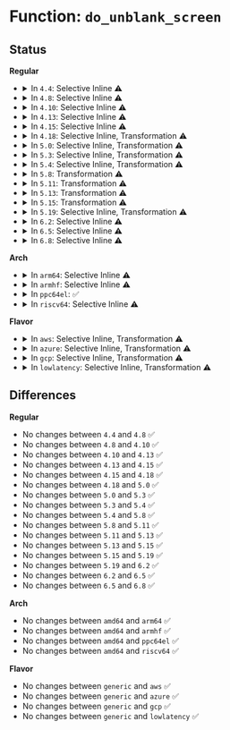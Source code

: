 # Function: <code>do_unblank_screen</code>

## Status
<b>Regular</b>
<ul>
<li>
<details>
<summary>In <code>4.4</code>: Selective Inline ⚠️</summary>

```c
void do_unblank_screen(int leaving_gfx);
```

**Collision:** Unique Global

**Inline:** Selective

**Transformation:** False

**Instances:**

```
In drivers/tty/vt/vt.c (ffffffff814f9850)
Location: drivers/tty/vt/vt.c:3893
Inline: True
Direct callers:
  - drivers/video/console/fbcon.c:fbcon_event_notify
  - drivers/tty/vt/vt_ioctl.c:complete_change_console
  - drivers/tty/vt/vt_ioctl.c:complete_change_console
  - drivers/tty/vt/vt_ioctl.c:vt_ioctl
  - drivers/tty/vt/vt.c:tioclinux
```
**Symbols:**

```
ffffffff814f9850-ffffffff814f99ec: do_unblank_screen (STB_GLOBAL)
```
</details>
</li>
<li>
<details>
<summary>In <code>4.8</code>: Selective Inline ⚠️</summary>

```c
void do_unblank_screen(int leaving_gfx);
```

**Collision:** Unique Global

**Inline:** Selective

**Transformation:** False

**Instances:**

```
In drivers/tty/vt/vt.c (ffffffff81549f20)
Location: drivers/tty/vt/vt.c:3892
Inline: True
Direct callers:
  - drivers/video/console/fbcon.c:fbcon_event_notify
  - drivers/tty/vt/vt_ioctl.c:complete_change_console
  - drivers/tty/vt/vt_ioctl.c:complete_change_console
  - drivers/tty/vt/vt_ioctl.c:vt_ioctl
  - drivers/tty/vt/vt.c:tioclinux
```
**Symbols:**

```
ffffffff81549f20-ffffffff8154a0bc: do_unblank_screen (STB_GLOBAL)
```
</details>
</li>
<li>
<details>
<summary>In <code>4.10</code>: Selective Inline ⚠️</summary>

```c
void do_unblank_screen(int leaving_gfx);
```

**Collision:** Unique Global

**Inline:** Selective

**Transformation:** False

**Instances:**

```
In drivers/tty/vt/vt.c (ffffffff81576950)
Location: drivers/tty/vt/vt.c:3891
Inline: True
Direct callers:
  - drivers/video/console/fbcon.c:fbcon_event_notify
  - drivers/tty/vt/vt_ioctl.c:complete_change_console
  - drivers/tty/vt/vt_ioctl.c:complete_change_console
  - drivers/tty/vt/vt_ioctl.c:vt_ioctl
  - drivers/tty/vt/vt.c:tioclinux
```
**Symbols:**

```
ffffffff81576950-ffffffff81576aec: do_unblank_screen (STB_GLOBAL)
```
</details>
</li>
<li>
<details>
<summary>In <code>4.13</code>: Selective Inline ⚠️</summary>

```c
void do_unblank_screen(int leaving_gfx);
```

**Collision:** Unique Global

**Inline:** Selective

**Transformation:** False

**Instances:**

```
In drivers/tty/vt/vt.c (ffffffff8158a850)
Location: drivers/tty/vt/vt.c:3900
Inline: True
Direct callers:
  - drivers/video/console/fbcon.c:fbcon_event_notify
  - drivers/tty/vt/vt_ioctl.c:complete_change_console
  - drivers/tty/vt/vt_ioctl.c:complete_change_console
  - drivers/tty/vt/vt_ioctl.c:vt_ioctl
  - drivers/tty/vt/vt.c:tioclinux
```
**Symbols:**

```
ffffffff8158a850-ffffffff8158a9e6: do_unblank_screen (STB_GLOBAL)
```
</details>
</li>
<li>
<details>
<summary>In <code>4.15</code>: Selective Inline ⚠️</summary>

```c
void do_unblank_screen(int leaving_gfx);
```

**Collision:** Unique Global

**Inline:** Selective

**Transformation:** False

**Instances:**

```
In drivers/tty/vt/vt.c (ffffffff815eee10)
Location: drivers/tty/vt/vt.c:3903
Inline: True
Direct callers:
  - drivers/video/fbdev/core/fbcon.c:fbcon_event_notify
  - drivers/tty/vt/vt_ioctl.c:complete_change_console
  - drivers/tty/vt/vt_ioctl.c:complete_change_console
  - drivers/tty/vt/vt_ioctl.c:vt_ioctl
  - drivers/tty/vt/vt.c:tioclinux
```
**Symbols:**

```
ffffffff815eee10-ffffffff815eefb3: do_unblank_screen (STB_GLOBAL)
```
</details>
</li>
<li>
<details>
<summary>In <code>4.18</code>: Selective Inline, Transformation ⚠️</summary>

```c
void do_unblank_screen(int leaving_gfx);
```

**Collision:** Unique Global

**Inline:** Selective

**Transformation:** True

**Instances:**

```
In drivers/tty/vt/vt.c (0)
Location: drivers/tty/vt/vt.c:3901
Inline: True
Direct callers:
  - drivers/video/fbdev/core/fbcon.c:fbcon_event_notify
  - drivers/tty/vt/vt_ioctl.c:complete_change_console
  - drivers/tty/vt/vt_ioctl.c:complete_change_console
  - drivers/tty/vt/vt_ioctl.c:vt_ioctl
  - drivers/tty/vt/vt.c:poke_blanked_console
  - drivers/tty/vt/vt.c:tioclinux
```
**Symbols:**

```
ffffffff8162c63c-ffffffff8162c650: do_unblank_screen.cold.29 (STB_LOCAL)
ffffffff81628160-ffffffff816282de: do_unblank_screen (STB_GLOBAL)
```
</details>
</li>
<li>
<details>
<summary>In <code>5.0</code>: Selective Inline, Transformation ⚠️</summary>

```c
void do_unblank_screen(int leaving_gfx);
```

**Collision:** Unique Global

**Inline:** Selective

**Transformation:** True

**Instances:**

```
In drivers/tty/vt/vt.c (ffffffff81645933)
Location: drivers/tty/vt/vt.c:4216
Inline: True
Direct callers:
  - drivers/video/fbdev/core/fbcon.c:fbcon_event_notify
  - drivers/tty/vt/vt_ioctl.c:complete_change_console
  - drivers/tty/vt/vt_ioctl.c:complete_change_console
  - drivers/tty/vt/vt_ioctl.c:vt_ioctl
  - drivers/tty/vt/vt.c:poke_blanked_console
  - drivers/tty/vt/vt.c:tioclinux
```
**Symbols:**

```
ffffffff8164a76c-ffffffff8164a780: do_unblank_screen.cold.33 (STB_LOCAL)
ffffffff816458f0-ffffffff81645a38: do_unblank_screen (STB_GLOBAL)
```
</details>
</li>
<li>
<details>
<summary>In <code>5.3</code>: Selective Inline, Transformation ⚠️</summary>

```c
void do_unblank_screen(int leaving_gfx);
```

**Collision:** Unique Global

**Inline:** Selective

**Transformation:** True

**Instances:**

```
In drivers/tty/vt/vt.c (ffffffff81679e23)
Location: drivers/tty/vt/vt.c:4272
Inline: True
Direct callers:
  - drivers/video/fbdev/core/fbcon.c:fbcon_fb_blanked
  - drivers/tty/vt/vt_ioctl.c:complete_change_console
  - drivers/tty/vt/vt_ioctl.c:complete_change_console
  - drivers/tty/vt/vt_ioctl.c:vt_ioctl
  - drivers/tty/vt/vt.c:poke_blanked_console
  - drivers/tty/vt/vt.c:tioclinux
```
**Symbols:**

```
ffffffff8167f209-ffffffff8167f230: do_unblank_screen.cold (STB_LOCAL)
ffffffff81679de0-ffffffff81679f2e: do_unblank_screen (STB_GLOBAL)
```
</details>
</li>
<li>
<details>
<summary>In <code>5.4</code>: Selective Inline, Transformation ⚠️</summary>

```c
void do_unblank_screen(int leaving_gfx);
```

**Collision:** Unique Global

**Inline:** Selective

**Transformation:** True

**Instances:**

```
In drivers/tty/vt/vt.c (ffffffff8169c613)
Location: drivers/tty/vt/vt.c:4303
Inline: True
Direct callers:
  - drivers/video/fbdev/core/fbcon.c:fbcon_fb_blanked
  - drivers/tty/vt/vt_ioctl.c:complete_change_console
  - drivers/tty/vt/vt_ioctl.c:complete_change_console
  - drivers/tty/vt/vt_ioctl.c:vt_ioctl
  - drivers/tty/vt/vt.c:tioclinux
```
**Symbols:**

```
ffffffff816a1955-ffffffff816a1969: do_unblank_screen.cold (STB_LOCAL)
ffffffff8169c5d0-ffffffff8169c719: do_unblank_screen (STB_GLOBAL)
```
</details>
</li>
<li>
<details>
<summary>In <code>5.8</code>: Transformation ⚠️</summary>

```c
void do_unblank_screen(int leaving_gfx);
```

**Collision:** Unique Global

**Inline:** No

**Transformation:** True

**Instances:**

```
In drivers/tty/vt/vt.c (0)
Location: drivers/tty/vt/vt.c:4313
Inline: False
Direct callers:
  - drivers/video/fbdev/core/fbcon.c:fbcon_fb_blanked
  - drivers/tty/vt/vt_ioctl.c:complete_change_console
  - drivers/tty/vt/vt_ioctl.c:complete_change_console
  - drivers/tty/vt/vt_ioctl.c:vt_ioctl
  - drivers/tty/vt/vt.c:poke_blanked_console
  - drivers/tty/vt/vt.c:tioclinux
```
**Symbols:**

```
ffffffff81753f5d-ffffffff81753f71: do_unblank_screen.cold (STB_LOCAL)
ffffffff8174ef80-ffffffff8174f0c9: do_unblank_screen (STB_GLOBAL)
```
</details>
</li>
<li>
<details>
<summary>In <code>5.11</code>: Transformation ⚠️</summary>

```c
void do_unblank_screen(int leaving_gfx);
```

**Collision:** Unique Global

**Inline:** No

**Transformation:** True

**Instances:**

```
In drivers/tty/vt/vt.c (0)
Location: drivers/tty/vt/vt.c:4401
Inline: False
Direct callers:
  - drivers/video/fbdev/core/fbcon.c:fbcon_fb_blanked
  - drivers/tty/vt/vt_ioctl.c:complete_change_console
  - drivers/tty/vt/vt_ioctl.c:complete_change_console
  - drivers/tty/vt/vt_ioctl.c:vt_k_ioctl
  - drivers/tty/vt/vt.c:poke_blanked_console
  - drivers/tty/vt/vt.c:tioclinux
```
**Symbols:**

```
ffffffff81c07976-ffffffff81c0798a: do_unblank_screen.cold (STB_LOCAL)
ffffffff8176a910-ffffffff8176aa59: do_unblank_screen (STB_GLOBAL)
```
</details>
</li>
<li>
<details>
<summary>In <code>5.13</code>: Transformation ⚠️</summary>

```c
void do_unblank_screen(int leaving_gfx);
```

**Collision:** Unique Global

**Inline:** No

**Transformation:** True

**Instances:**

```
In drivers/tty/vt/vt.c (0)
Location: drivers/tty/vt/vt.c:4401
Inline: False
Direct callers:
  - drivers/video/fbdev/core/fbcon.c:fbcon_fb_blanked
  - drivers/tty/vt/vt_ioctl.c:complete_change_console
  - drivers/tty/vt/vt_ioctl.c:complete_change_console
  - drivers/tty/vt/vt_ioctl.c:vt_k_ioctl
  - drivers/tty/vt/vt.c:poke_blanked_console
  - drivers/tty/vt/vt.c:tioclinux
```
**Symbols:**

```
ffffffff81bf95b0-ffffffff81bf95c4: do_unblank_screen.cold (STB_LOCAL)
ffffffff8174e4c0-ffffffff8174e609: do_unblank_screen (STB_GLOBAL)
```
</details>
</li>
<li>
<details>
<summary>In <code>5.15</code>: Transformation ⚠️</summary>

```c
void do_unblank_screen(int leaving_gfx);
```

**Collision:** Unique Global

**Inline:** No

**Transformation:** True

**Instances:**

```
In drivers/tty/vt/vt.c (0)
Location: drivers/tty/vt/vt.c:4406
Inline: False
Direct callers:
  - drivers/video/fbdev/core/fbcon.c:fbcon_fb_blanked
  - drivers/tty/vt/vt_ioctl.c:complete_change_console
  - drivers/tty/vt/vt_ioctl.c:complete_change_console
  - drivers/tty/vt/vt_ioctl.c:vt_k_ioctl
  - drivers/tty/vt/vt.c:poke_blanked_console
  - drivers/tty/vt/vt.c:tioclinux
```
**Symbols:**

```
ffffffff81cf9653-ffffffff81cf9667: do_unblank_screen.cold (STB_LOCAL)
ffffffff817cfad0-ffffffff817cfc58: do_unblank_screen (STB_GLOBAL)
```
</details>
</li>
<li>
<details>
<summary>In <code>5.19</code>: Selective Inline, Transformation ⚠️</summary>

```c
void do_unblank_screen(int leaving_gfx);
```

**Collision:** Unique Global

**Inline:** Selective

**Transformation:** True

**Instances:**

```
In drivers/tty/vt/vt.c (ffffffff8190d9d5)
Location: drivers/tty/vt/vt.c:4406
Inline: True
Direct callers:
  - drivers/video/fbdev/core/fbcon.c:fbcon_fb_blanked
  - drivers/tty/vt/vt_ioctl.c:complete_change_console
  - drivers/tty/vt/vt_ioctl.c:complete_change_console
  - drivers/tty/vt/vt_ioctl.c:vt_k_ioctl
  - drivers/tty/vt/vt.c:poke_blanked_console
  - drivers/tty/vt/vt.c:tioclinux
```
**Symbols:**

```
ffffffff81ec1865-ffffffff81ec1879: do_unblank_screen.cold (STB_LOCAL)
ffffffff8190d990-ffffffff8190db24: do_unblank_screen (STB_GLOBAL)
```
</details>
</li>
<li>
<details>
<summary>In <code>6.2</code>: Selective Inline ⚠️</summary>

```c
void do_unblank_screen(int leaving_gfx);
```

**Collision:** Unique Global

**Inline:** Selective

**Transformation:** False

**Instances:**

```
In drivers/tty/vt/vt.c (ffffffff81a686a0)
Location: drivers/tty/vt/vt.c:4405
Inline: True
Direct callers:
  - drivers/video/fbdev/core/fbcon.c:fbcon_fb_blanked
  - drivers/tty/vt/vt_ioctl.c:complete_change_console
  - drivers/tty/vt/vt_ioctl.c:complete_change_console
  - drivers/tty/vt/vt_ioctl.c:vt_k_ioctl
  - drivers/tty/vt/vt.c:poke_blanked_console
  - drivers/tty/vt/vt.c:tioclinux
```
**Symbols:**

```
ffffffff81a686a0-ffffffff81a6885d: do_unblank_screen (STB_GLOBAL)
```
</details>
</li>
<li>
<details>
<summary>In <code>6.5</code>: Selective Inline ⚠️</summary>

```c
void do_unblank_screen(int leaving_gfx);
```

**Collision:** Unique Global

**Inline:** Selective

**Transformation:** False

**Instances:**

```
In drivers/tty/vt/vt.c (ffffffff81ab2d80)
Location: drivers/tty/vt/vt.c:4353
Inline: True
Direct callers:
  - drivers/video/fbdev/core/fbcon.c:fbcon_fb_blanked
  - drivers/tty/vt/vt_ioctl.c:complete_change_console
  - drivers/tty/vt/vt_ioctl.c:complete_change_console
  - drivers/tty/vt/vt_ioctl.c:vt_k_ioctl
  - drivers/tty/vt/vt.c:poke_blanked_console
  - drivers/tty/vt/vt.c:tioclinux
```
**Symbols:**

```
ffffffff81ab2d80-ffffffff81ab2f3d: do_unblank_screen (STB_GLOBAL)
```
</details>
</li>
<li>
<details>
<summary>In <code>6.8</code>: Selective Inline ⚠️</summary>

```c
void do_unblank_screen(int leaving_gfx);
```

**Collision:** Unique Global

**Inline:** Selective

**Transformation:** False

**Instances:**

```
In drivers/tty/vt/vt.c (ffffffff81b05a60)
Location: drivers/tty/vt/vt.c:4350
Inline: True
Direct callers:
  - drivers/video/fbdev/core/fbcon.c:fbcon_fb_blanked
  - drivers/tty/vt/vt_ioctl.c:complete_change_console
  - drivers/tty/vt/vt_ioctl.c:complete_change_console
  - drivers/tty/vt/vt_ioctl.c:vt_k_ioctl
  - drivers/tty/vt/vt.c:poke_blanked_console
  - drivers/tty/vt/vt.c:tioclinux
```
**Symbols:**

```
ffffffff81b05a60-ffffffff81b05c1d: do_unblank_screen (STB_GLOBAL)
```
</details>
</li>
</ul>
<b>Arch</b>
<ul>
<li>
<details>
<summary>In <code>arm64</code>: Selective Inline ⚠️</summary>

```c
void do_unblank_screen(int leaving_gfx);
```

**Collision:** Unique Global

**Inline:** Selective

**Transformation:** False

**Instances:**

```
In drivers/tty/vt/vt.c (ffff800010873ea0)
Location: drivers/tty/vt/vt.c:4303
Inline: True
Direct callers:
  - drivers/video/fbdev/core/fbcon.c:fbcon_fb_blanked
  - drivers/tty/vt/vt_ioctl.c:complete_change_console
  - drivers/tty/vt/vt_ioctl.c:complete_change_console
  - drivers/tty/vt/vt_ioctl.c:vt_ioctl
  - drivers/tty/vt/vt.c:poke_blanked_console
  - drivers/tty/vt/vt.c:tioclinux
```
**Symbols:**

```
ffff800010873ea0-ffff800010873ff8: do_unblank_screen (STB_GLOBAL)
```
</details>
</li>
<li>
<details>
<summary>In <code>armhf</code>: Selective Inline ⚠️</summary>

```c
void do_unblank_screen(int leaving_gfx);
```

**Collision:** Unique Global

**Inline:** Selective

**Transformation:** False

**Instances:**

```
In drivers/tty/vt/vt.c (c0976bac)
Location: drivers/tty/vt/vt.c:4303
Inline: True
Direct callers:
  - drivers/video/fbdev/core/fbcon.c:fbcon_fb_blanked
  - drivers/tty/vt/vt_ioctl.c:complete_change_console
  - drivers/tty/vt/vt_ioctl.c:complete_change_console
  - drivers/tty/vt/vt_ioctl.c:vt_ioctl
  - drivers/tty/vt/vt.c:tioclinux
```
**Symbols:**

```
c0976bac-c0976d20: do_unblank_screen (STB_GLOBAL)
```
</details>
</li>
<li>
<details>
<summary>In <code>ppc64el</code>: ✅</summary>

```c
void do_unblank_screen(int leaving_gfx);
```

**Collision:** Unique Global

**Inline:** No

**Transformation:** False

**Instances:**

```
In drivers/tty/vt/vt.c (c000000000914ed0)
Location: drivers/tty/vt/vt.c:4303
Inline: False
Direct callers:
  - drivers/video/fbdev/core/fbcon.c:fbcon_fb_blanked
  - drivers/tty/vt/vt_ioctl.c:complete_change_console
  - drivers/tty/vt/vt_ioctl.c:complete_change_console
  - drivers/tty/vt/vt_ioctl.c:vt_ioctl
  - drivers/tty/vt/vt.c:poke_blanked_console
  - drivers/tty/vt/vt.c:tioclinux
```
**Symbols:**

```
c000000000914ed0-c0000000009150f0: do_unblank_screen (STB_GLOBAL)
```
</details>
</li>
<li>
<details>
<summary>In <code>riscv64</code>: Selective Inline ⚠️</summary>

```c
void do_unblank_screen(int leaving_gfx);
```

**Collision:** Unique Global

**Inline:** Selective

**Transformation:** False

**Instances:**

```
In drivers/tty/vt/vt.c (ffffffe000545906)
Location: drivers/tty/vt/vt.c:4303
Inline: True
Direct callers:
  - drivers/video/fbdev/core/fbcon.c:fbcon_fb_blanked
  - drivers/tty/vt/vt_ioctl.c:complete_change_console
  - drivers/tty/vt/vt_ioctl.c:complete_change_console
  - drivers/tty/vt/vt_ioctl.c:vt_ioctl
  - drivers/tty/vt/vt.c:tioclinux
```
**Symbols:**

```
ffffffe000545906-ffffffe000545a58: do_unblank_screen (STB_GLOBAL)
```
</details>
</li>
</ul>
<b>Flavor</b>
<ul>
<li>
<details>
<summary>In <code>aws</code>: Selective Inline, Transformation ⚠️</summary>

```c
void do_unblank_screen(int leaving_gfx);
```

**Collision:** Unique Global

**Inline:** Selective

**Transformation:** True

**Instances:**

```
In drivers/tty/vt/vt.c (ffffffff81662073)
Location: drivers/tty/vt/vt.c:4303
Inline: True
Direct callers:
  - drivers/video/fbdev/core/fbcon.c:fbcon_fb_blanked
  - drivers/tty/vt/vt_ioctl.c:complete_change_console
  - drivers/tty/vt/vt_ioctl.c:complete_change_console
  - drivers/tty/vt/vt_ioctl.c:vt_ioctl
  - drivers/tty/vt/vt.c:tioclinux
```
**Symbols:**

```
ffffffff816673b5-ffffffff816673c9: do_unblank_screen.cold (STB_LOCAL)
ffffffff81662030-ffffffff81662179: do_unblank_screen (STB_GLOBAL)
```
</details>
</li>
<li>
<details>
<summary>In <code>azure</code>: Selective Inline, Transformation ⚠️</summary>

```c
void do_unblank_screen(int leaving_gfx);
```

**Collision:** Unique Global

**Inline:** Selective

**Transformation:** True

**Instances:**

```
In drivers/tty/vt/vt.c (ffffffff816423f3)
Location: drivers/tty/vt/vt.c:4303
Inline: True
Direct callers:
  - drivers/video/fbdev/core/fbcon.c:fbcon_fb_blanked
  - drivers/tty/vt/vt_ioctl.c:complete_change_console
  - drivers/tty/vt/vt_ioctl.c:complete_change_console
  - drivers/tty/vt/vt_ioctl.c:vt_ioctl
  - drivers/tty/vt/vt.c:tioclinux
```
**Symbols:**

```
ffffffff81647735-ffffffff81647749: do_unblank_screen.cold (STB_LOCAL)
ffffffff816423b0-ffffffff816424f9: do_unblank_screen (STB_GLOBAL)
```
</details>
</li>
<li>
<details>
<summary>In <code>gcp</code>: Selective Inline, Transformation ⚠️</summary>

```c
void do_unblank_screen(int leaving_gfx);
```

**Collision:** Unique Global

**Inline:** Selective

**Transformation:** True

**Instances:**

```
In drivers/tty/vt/vt.c (ffffffff81690453)
Location: drivers/tty/vt/vt.c:4303
Inline: True
Direct callers:
  - drivers/video/fbdev/core/fbcon.c:fbcon_fb_blanked
  - drivers/tty/vt/vt_ioctl.c:complete_change_console
  - drivers/tty/vt/vt_ioctl.c:complete_change_console
  - drivers/tty/vt/vt_ioctl.c:vt_ioctl
  - drivers/tty/vt/vt.c:tioclinux
```
**Symbols:**

```
ffffffff81695795-ffffffff816957a9: do_unblank_screen.cold (STB_LOCAL)
ffffffff81690410-ffffffff81690559: do_unblank_screen (STB_GLOBAL)
```
</details>
</li>
<li>
<details>
<summary>In <code>lowlatency</code>: Selective Inline, Transformation ⚠️</summary>

```c
void do_unblank_screen(int leaving_gfx);
```

**Collision:** Unique Global

**Inline:** Selective

**Transformation:** True

**Instances:**

```
In drivers/tty/vt/vt.c (ffffffff816aaa45)
Location: drivers/tty/vt/vt.c:4303
Inline: True
Direct callers:
  - drivers/video/fbdev/core/fbcon.c:fbcon_fb_blanked
  - drivers/tty/vt/vt_ioctl.c:complete_change_console
  - drivers/tty/vt/vt_ioctl.c:complete_change_console
  - drivers/tty/vt/vt_ioctl.c:vt_ioctl
  - drivers/tty/vt/vt.c:tioclinux
```
**Symbols:**

```
ffffffff816afd65-ffffffff816afd79: do_unblank_screen.cold (STB_LOCAL)
ffffffff816aaa10-ffffffff816aab41: do_unblank_screen (STB_GLOBAL)
```
</details>
</li>
</ul>

## Differences
<b>Regular</b>
<ul>
<li>
No changes between <code>4.4</code> and <code>4.8</code> ✅
</li>
<li>
No changes between <code>4.8</code> and <code>4.10</code> ✅
</li>
<li>
No changes between <code>4.10</code> and <code>4.13</code> ✅
</li>
<li>
No changes between <code>4.13</code> and <code>4.15</code> ✅
</li>
<li>
No changes between <code>4.15</code> and <code>4.18</code> ✅
</li>
<li>
No changes between <code>4.18</code> and <code>5.0</code> ✅
</li>
<li>
No changes between <code>5.0</code> and <code>5.3</code> ✅
</li>
<li>
No changes between <code>5.3</code> and <code>5.4</code> ✅
</li>
<li>
No changes between <code>5.4</code> and <code>5.8</code> ✅
</li>
<li>
No changes between <code>5.8</code> and <code>5.11</code> ✅
</li>
<li>
No changes between <code>5.11</code> and <code>5.13</code> ✅
</li>
<li>
No changes between <code>5.13</code> and <code>5.15</code> ✅
</li>
<li>
No changes between <code>5.15</code> and <code>5.19</code> ✅
</li>
<li>
No changes between <code>5.19</code> and <code>6.2</code> ✅
</li>
<li>
No changes between <code>6.2</code> and <code>6.5</code> ✅
</li>
<li>
No changes between <code>6.5</code> and <code>6.8</code> ✅
</li>
</ul>
<b>Arch</b>
<ul>
<li>
No changes between <code>amd64</code> and <code>arm64</code> ✅
</li>
<li>
No changes between <code>amd64</code> and <code>armhf</code> ✅
</li>
<li>
No changes between <code>amd64</code> and <code>ppc64el</code> ✅
</li>
<li>
No changes between <code>amd64</code> and <code>riscv64</code> ✅
</li>
</ul>
<b>Flavor</b>
<ul>
<li>
No changes between <code>generic</code> and <code>aws</code> ✅
</li>
<li>
No changes between <code>generic</code> and <code>azure</code> ✅
</li>
<li>
No changes between <code>generic</code> and <code>gcp</code> ✅
</li>
<li>
No changes between <code>generic</code> and <code>lowlatency</code> ✅
</li>
</ul>

